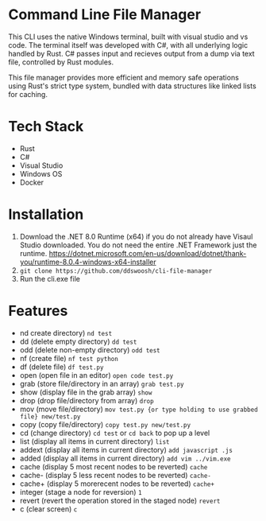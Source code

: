 # Command Line File Manager

This CLI uses the native Windows terminal, built with visual studio and vs code. The terminal itself was developed with C#, with all underlying logic handled by Rust. C# passes input and recieves output from a dump via text file, controlled by Rust modules. 

This file manager provides more efficient and memory safe operations using Rust's strict type system, bundled with data structures like linked lists for caching.


# Tech Stack
* Rust
* C#
* Visual Studio
* Windows OS
* Docker


# Installation
1. Download the .NET 8.0 Runtime (x64) if you do not already have Visaul Studio downloaded. You do not need the entire .NET Framework just the runtime.
https://dotnet.microsoft.com/en-us/download/dotnet/thank-you/runtime-8.0.4-windows-x64-installer
2. `git clone https://github.com/ddswoosh/cli-file-manager`
3. Run the cli.exe file

# Features
* nd create directory) `nd test`
* dd (delete empty directory) `dd test` 
* odd (delete non-empty directory) `odd test` 
* nf (create file) `nf test python` 
* df (delete file) `df test.py` 
* open (open file in an editor) `open code test.py` 
* grab (store file/directory in an array) `grab test.py` 
* show (display file in the grab array) `show` 
* drop (drop file/directory from array) `drop` 
* mov (move file/directory) `mov test.py {or type holding to use grabbed file} new/test.py` 
* copy (copy file/directory) `copy test.py new/test.py` 
* cd (change directory) `cd test` or `cd back` to pop up a level
* list (display all items in current directory) `list`
* addext (display all items in current directory) `add javascript .js`
* added (display all items in current directory) `add vim ../vim.exe`
* cache (display 5 most recent nodes to be reverted) `cache`
* cache- (display 5 less recent nodes to be reverted) `cache-`
* cache+ (display 5 morerecent nodes to be reverted) `cache+`
* integer (stage a node for reversion) `1`
* revert (revert the operation stored in the staged node) `revert`
* c (clear screen) `c`
